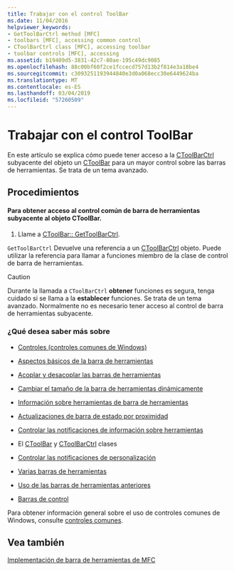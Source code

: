 ```yaml
---
title: Trabajar con el control ToolBar
ms.date: 11/04/2016
helpviewer_keywords:
- GetToolBarCtrl method [MFC]
- toolbars [MFC], accessing common control
- CToolBarCtrl class [MFC], accessing toolbar
- toolbar controls [MFC], accessing
ms.assetid: b19409d5-3831-42c7-80ae-195c49dc9085
ms.openlocfilehash: 88c00bf60f2ce1fccecd757d13b2f814e3a18be4
ms.sourcegitcommit: c3093251193944840e3d0a068ecc30e6449624ba
ms.translationtype: MT
ms.contentlocale: es-ES
ms.lasthandoff: 03/04/2019
ms.locfileid: "57260509"
---
```

# <a name="working-with-the-toolbar-control"></a>Trabajar con el control ToolBar

En este artículo se explica cómo puede tener acceso a la [CToolBarCtrl](../mfc/reference/ctoolbarctrl-class.md) subyacente del objeto un [CToolBar](../mfc/reference/ctoolbar-class.md) para un mayor control sobre las barras de herramientas. Se trata de un tema avanzado.

## <a name="procedures"></a>Procedimientos

#### <a name="to-access-the-toolbar-common-control-underlying-your-ctoolbar-object"></a>Para obtener acceso al control común de barra de herramientas subyacente al objeto CToolBar.

1. Llame a [CToolBar:: GetToolBarCtrl](../mfc/reference/ctoolbar-class.md#gettoolbarctrl).

`GetToolBarCtrl` Devuelve una referencia a un [CToolBarCtrl](../mfc/reference/ctoolbarctrl-class.md) objeto. Puede utilizar la referencia para llamar a funciones miembro de la clase de control de barra de herramientas.

> [!CAUTION]
>  Durante la llamada a `CToolBarCtrl` **obtener** funciones es segura, tenga cuidado si se llama a la **establecer** funciones. Se trata de un tema avanzado. Normalmente no es necesario tener acceso al control de barra de herramientas subyacente.

### <a name="what-do-you-want-to-know-more-about"></a>¿Qué desea saber más sobre

- [Controles (controles comunes de Windows)](../mfc/controls-mfc.md)

- [Aspectos básicos de la barra de herramientas](../mfc/toolbar-fundamentals.md)

- [Acoplar y desacoplar las barras de herramientas](../mfc/docking-and-floating-toolbars.md)

- [Cambiar el tamaño de la barra de herramientas dinámicamente](../mfc/docking-and-floating-toolbars.md)

- [Información sobre herramientas de barra de herramientas](../mfc/toolbar-tool-tips.md)

- [Actualizaciones de barra de estado por proximidad](../mfc/toolbar-tool-tips.md)

- [Controlar las notificaciones de información sobre herramientas](../mfc/handling-tool-tip-notifications.md)

- El [CToolBar](../mfc/reference/ctoolbar-class.md) y [CToolBarCtrl](../mfc/reference/ctoolbarctrl-class.md) clases

- [Controlar las notificaciones de personalización](../mfc/handling-customization-notifications.md)

- [Varias barras de herramientas](../mfc/toolbar-fundamentals.md)

- [Uso de las barras de herramientas anteriores](../mfc/using-your-old-toolbars.md)

- [Barras de control](../mfc/control-bars.md)

Para obtener información general sobre el uso de controles comunes de Windows, consulte [controles comunes](/windows/desktop/Controls/common-controls-intro).

## <a name="see-also"></a>Vea también

[Implementación de barra de herramientas de MFC](../mfc/mfc-toolbar-implementation.md)
